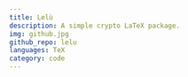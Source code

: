 ```yaml
---
title: Lelù
description: A simple crypto LaTeX package.
img: github.jpg
github_repo: lelu
languages: TeX
category: code
---
```


